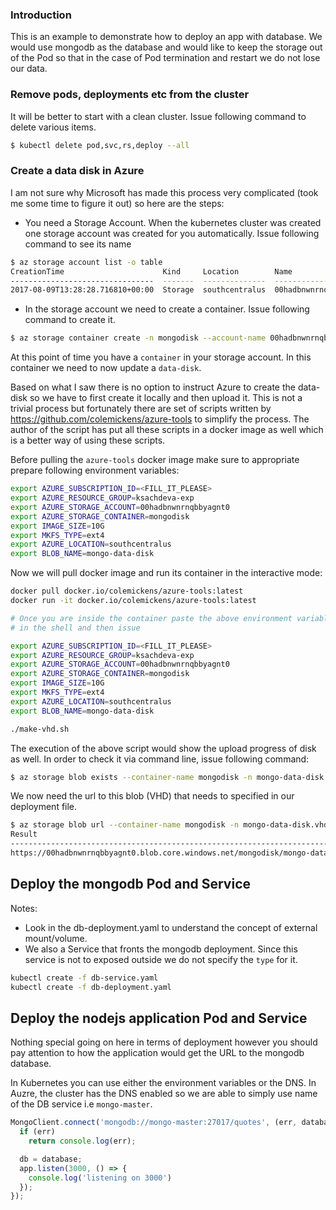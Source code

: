 ### Introduction

This is an example to demonstrate how to deploy an app with database. We would use mongodb as the database and would like to keep the storage
out of the Pod so that in the case of Pod termination and restart we do not lose our data.

### Remove pods, deployments etc from the cluster

It will be better to start with a clean cluster. Issue following command to delete various items.

```bash
$ kubectl delete pod,svc,rs,deploy --all
```

### Create a data disk in Azure

I am not sure why Microsoft has made this process very complicated (took me some time to figure it out) so here are the steps:

* You need a Storage Account. When the kubernetes cluster was created one storage account was created for you automatically. Issue following command to see its name
```bash
$ az storage account list -o table
CreationTime                      Kind     Location        Name                  PrimaryLocation    ProvisioningState    ResourceGroup    StatusOfPrimary
--------------------------------  -------  --------------  --------------------  -----------------  -------------------  ---------------  -----------------
2017-08-09T13:28:28.716810+00:00  Storage  southcentralus  00hadbnwnrnqbbyagnt0  southcentralus     Succeeded            ksachdeva-exp    available
```

* In the storage account we need to create a container. Issue following command to create it.
```bash
$ az storage container create -n mongodisk --account-name 00hadbnwnrnqbbyagnt0
```

At this point of time you have a `container` in your storage account. In this container we need to now update a `data-disk`.

Based on what I saw there is no option to instruct Azure to create the data-disk so we have to first create it locally and then upload it. This is not a trivial process but fortunately there are set of scripts written by https://github.com/colemickens/azure-tools to simplify the process. The author of the script has put all these scripts in a docker image as well which is a better way of using these scripts.

Before pulling the `azure-tools` docker image make sure to appropriate prepare following environment variables:

```bash
export AZURE_SUBSCRIPTION_ID=<FILL_IT_PLEASE>
export AZURE_RESOURCE_GROUP=ksachdeva-exp
export AZURE_STORAGE_ACCOUNT=00hadbnwnrnqbbyagnt0
export AZURE_STORAGE_CONTAINER=mongodisk
export IMAGE_SIZE=10G
export MKFS_TYPE=ext4
export AZURE_LOCATION=southcentralus
export BLOB_NAME=mongo-data-disk
```

Now we will pull docker image and run its container in the interactive mode:

```bash
docker pull docker.io/colemickens/azure-tools:latest
docker run -it docker.io/colemickens/azure-tools:latest

# Once you are inside the container paste the above environment variables
# in the shell and then issue

export AZURE_SUBSCRIPTION_ID=<FILL_IT_PLEASE>
export AZURE_RESOURCE_GROUP=ksachdeva-exp
export AZURE_STORAGE_ACCOUNT=00hadbnwnrnqbbyagnt0
export AZURE_STORAGE_CONTAINER=mongodisk
export IMAGE_SIZE=10G
export MKFS_TYPE=ext4
export AZURE_LOCATION=southcentralus
export BLOB_NAME=mongo-data-disk

./make-vhd.sh
```

The execution of the above script would show the upload progress of disk as well. In order to check it via command line, issue following command:

```bash
$ az storage blob exists --container-name mongodisk -n mongo-data-disk.vhd --account-name 00hadbnwnrnqbbyagnt0
```

We now need the url to this blob (VHD) that needs to specified in our deployment file.

```bash
$ az storage blob url --container-name mongodisk -n mongo-data-disk.vhd --account-name 00hadbnwnrnqbbyagnt0 -o table
Result
--------------------------------------------------------------------------------
https://00hadbnwnrnqbbyagnt0.blob.core.windows.net/mongodisk/mongo-data-disk.vhd
```

## Deploy the mongodb Pod and Service

Notes:

* Look in the db-deployment.yaml to understand the concept of external mount/volume.
* We also a Service that fronts the mongodb deployment. Since this service is not to exposed outside we do not specify the `type` for it.

```bash
kubectl create -f db-service.yaml
kubectl create -f db-deployment.yaml
```

## Deploy the nodejs application Pod and Service

Nothing special going on here in terms of deployment however you should pay attention to how the application would get the URL to the mongodb database.

In Kubernetes you can use either the environment variables or the DNS. In Auzre, the cluster has the DNS enabled so we are able to simply use name of the DB service i.e `mongo-master`.

```javascript
MongoClient.connect('mongodb://mongo-master:27017/quotes', (err, database) => {
  if (err)
    return console.log(err);

  db = database;
  app.listen(3000, () => {
    console.log('listening on 3000')
  });
});
```

